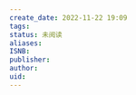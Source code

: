 ```yaml
---
create_date: 2022-11-22 19:09
tags: 
status: 未阅读
aliases: 
ISNB: 
publisher: 
author: 
uid:
---
```

